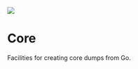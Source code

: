 [![](https://godoc.org/github.com/calebcase/core?status.svg)](http://godoc.org/github.com/calebcase/core)

# Core

Facilities for creating core dumps from Go.
